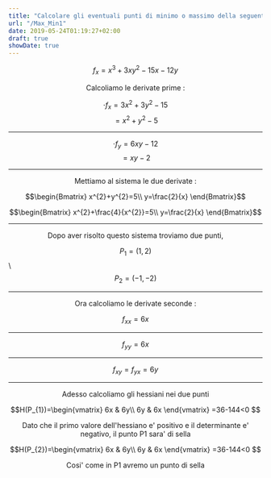 ```yaml
---
title: "Calcolare gli eventuali punti di minimo o massimo della seguente funzione"
url: "/Max_Min1"
date: 2019-05-24T01:19:27+02:00
draft: true
showDate: true
---
```


$$f_{x}=x^3+3xy^2-15x-12y$$
<p align="center">Calcoliamo le derivate prime : </p>

   $$\cdot f_{x}=3x^{2}+3y^{2}-15$$
   $$=x^{2}+y^{2}-5$$
   ***
   $$\cdot f_{y}=6xy-12$$
   $$=xy-2$$
   ***

<p align="center">Mettiamo al sistema le due derivate : </p>

$$\begin{Bmatrix}
x^{2}+y^{2}=5\\
y=\frac{2}{x}
\end{Bmatrix}$$

$$\begin{Bmatrix}
x^{2}+\frac{4}{x^{2}}=5\\
y=\frac{2}{x}
\end{Bmatrix}$$

***

<p align="center">Dopo aver risolto questo sistema troviamo due punti,</p>

$$P_1=(1,2)$$\\
$$P_2=(-1,-2)$$

***

<p align="center">Ora calcoliamo le derivate seconde : </p>

$$f_{xx}=6x$$
***
$$f_{yy}=6x$$
***
$$ f_{xy} = f_{yx} = 6y$$
***

<p align="center">Adesso calcoliamo gli hessiani nei due punti</p>

$$H(P_{1})=\begin{vmatrix}
6x & 6y\\
6y & 6x
\end{vmatrix}
=36-144<0
$$

<p align="center">Dato che il primo valore dell'hessiano e' positivo e il determinante e' negativo, il punto P1 sara' di sella</p>

$$H(P_{2})=\begin{vmatrix}
6x & 6y\\
6y & 6x
\end{vmatrix}
=36-144<0
$$

<p align="center">Cosi' come in P1 avremo un punto di sella</p>